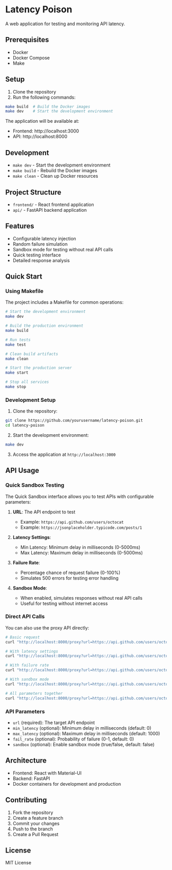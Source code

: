 # Latency Poison

A web application for testing and monitoring API latency.

## Prerequisites

- Docker
- Docker Compose
- Make

## Setup

1. Clone the repository
2. Run the following commands:

```bash
make build  # Build the Docker images
make dev    # Start the development environment
```

The application will be available at:
- Frontend: http://localhost:3000
- API: http://localhost:8000

## Development

- `make dev` - Start the development environment
- `make build` - Rebuild the Docker images
- `make clean` - Clean up Docker resources

## Project Structure

- `frontend/` - React frontend application
- `api/` - FastAPI backend application

## Features

- Configurable latency injection
- Random failure simulation
- Sandbox mode for testing without real API calls
- Quick testing interface
- Detailed response analysis

## Quick Start

### Using Makefile

The project includes a Makefile for common operations:

```bash
# Start the development environment
make dev

# Build the production environment
make build

# Run tests
make test

# Clean build artifacts
make clean

# Start the production server
make start

# Stop all services
make stop
```

### Development Setup

1. Clone the repository:
```bash
git clone https://github.com/yourusername/latency-poison.git
cd latency-poison
```

2. Start the development environment:
```bash
make dev
```

3. Access the application at `http://localhost:3000`

## API Usage

### Quick Sandbox Testing

The Quick Sandbox interface allows you to test APIs with configurable parameters:

1. **URL**: The API endpoint to test
   - Example: `https://api.github.com/users/octocat`
   - Example: `https://jsonplaceholder.typicode.com/posts/1`

2. **Latency Settings**:
   - Min Latency: Minimum delay in milliseconds (0-5000ms)
   - Max Latency: Maximum delay in milliseconds (0-5000ms)

3. **Failure Rate**:
   - Percentage chance of request failure (0-100%)
   - Simulates 500 errors for testing error handling

4. **Sandbox Mode**:
   - When enabled, simulates responses without real API calls
   - Useful for testing without internet access

### Direct API Calls

You can also use the proxy API directly:

```bash
# Basic request
curl "http://localhost:8000/proxy?url=https://api.github.com/users/octocat"

# With latency settings
curl "http://localhost:8000/proxy?url=https://api.github.com/users/octocat&min_latency=1000&max_latency=3000"

# With failure rate
curl "http://localhost:8000/proxy?url=https://api.github.com/users/octocat&fail_rate=0.5"

# With sandbox mode
curl "http://localhost:8000/proxy?url=https://api.github.com/users/octocat&sandbox=true"

# All parameters together
curl "http://localhost:8000/proxy?url=https://api.github.com/users/octocat&min_latency=1000&max_latency=3000&fail_rate=0.5&sandbox=true"
```

### API Parameters

- `url` (required): The target API endpoint
- `min_latency` (optional): Minimum delay in milliseconds (default: 0)
- `max_latency` (optional): Maximum delay in milliseconds (default: 1000)
- `fail_rate` (optional): Probability of failure (0-1, default: 0)
- `sandbox` (optional): Enable sandbox mode (true/false, default: false)

## Architecture

- Frontend: React with Material-UI
- Backend: FastAPI
- Docker containers for development and production

## Contributing

1. Fork the repository
2. Create a feature branch
3. Commit your changes
4. Push to the branch
5. Create a Pull Request

## License

MIT License